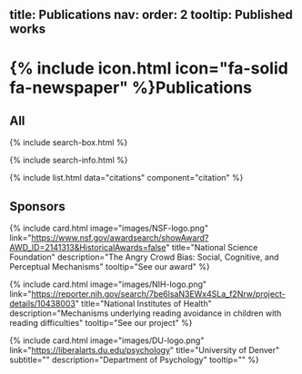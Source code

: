 title: Publications
nav:
  order: 2
  tooltip: Published works
---

# {% include icon.html icon="fa-solid fa-newspaper" %}Publications

## All

{% include search-box.html %}

{% include search-info.html %}

{% include list.html data="citations" component="citation" %}

## Sponsors

{% include card.html image="images/NSF-logo.png" link="https://www.nsf.gov/awardsearch/showAward?AWD_ID=2141313&HistoricalAwards=false" title="National Science Foundation" description="The Angry Crowd Bias: Social, Cognitive, and Perceptual Mechanisms" tooltip="See our award" %}

{% include card.html image="images/NIH-logo.png" link="https://reporter.nih.gov/search/7be6lsaN3EWx4SLa_f2Nrw/project-details/10438003" title="National Institutes of Health" description="Mechanisms underlying reading avoidance in children with reading difficulties" tooltip="See our project" %}

{% include card.html image="images/DU-logo.png" link="https://liberalarts.du.edu/psychology" title="University of Denver" subtitle="" description="Department of Psychology" tooltip="" %}
